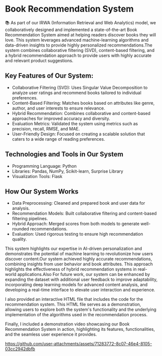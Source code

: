 # Book Recommendation System

📚 As part of our IRWA (Information Retrieval and Web Analytics) model, we collaboratively designed and implemented a state-of-the-art Book Recommendation System aimed at helping readers discover books they will love. This system leverages advanced machine-learning algorithms and data-driven insights to provide highly personalized recommendations.The system combines collaborative filtering (SVD), content-based filtering, and a hybrid recommendation approach to provide users with highly accurate and relevant product suggestions.

## Key Features of Our System:
- Collaborative Filtering (SVD): Uses Singular Value Decomposition to analyze user ratings and recommend books tailored to individual preferences.
- Content-Based Filtering: Matches books based on attributes like genre, author, and user interests to ensure relevance.
- Hybrid Recommendation: Combines collaborative and content-based approaches for improved accuracy and diversity.
- Evaluation Metrics: Validated the system using metrics such as precision, recall, RMSE, and MAE.
- User-Friendly Design: Focused on creating a scalable solution that caters to a wide range of reading preferences.

## Technologies and Tools in Our System
- Programming Language: Python
- Libraries: Pandas, NumPy, Scikit-learn, Surprise Library
- Visualization Tools: Flask

## How Our System Works
- Data Preprocessing: Cleaned and prepared book and user data for analysis.
- Recommendation Models: Built collaborative filtering and content-based filtering pipelines.
- Hybrid Approach: Merged scores from both models to generate well-rounded recommendations.
- Evaluation: Used rigorous testing to ensure high recommendation quality.

This system highlights our expertise in AI-driven personalization and demonstrates the potential of machine learning to revolutionize how users discover content.Our system achieved highly accurate recommendations, combining insights from user behavior and book attributes. This approach highlights the effectiveness of hybrid recommendation systems in real-world applications.Also For future work, our system can be enhanced by expanding the dataset with additional user feedback to improve adaptability, incorporating deep learning models for advanced content analysis, and developing a real-time interface to elevate user interaction and experience.

I also provided an interactive HTML file that includes the code for the recommendation system. This HTML file serves as a demonstration, allowing users to explore both the system's functionality and the underlying implementation of the algorithms used in the recommendation process.


Finally, I included a demonstration video showcasing our Book Recommendation System in action, highlighting its features, functionalities, and the seamless user experience it provides.


https://github.com/user-attachments/assets/71283772-8c07-46e4-8105-03cc2942dbfb







